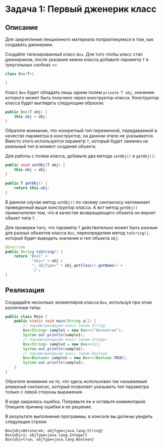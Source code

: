 # Задача 1: Первый дженерик класс

## Описание
Для закрепления лекционного материала попрактикуемся в том, как создавать дженерики. 

Создайте типизированный класс `Box`. Для того чтобы класс стал дженериком, после указания имени класса добавьте параметр `T` в треугольных скобках `<>`:
```java
class Box<T>{ 

}
```

Класс `Box` будет обладать лишь одним полем `private T obj`, значение которого может быть получено через конструктор класса. Конструктор класса будет выглядеть следующим образом:
```java
public Box(T obj) {
    this.obj = obj;
}
```

Обратите внимание, что конкретный тип переменной, передаваемой в качестве параметра в конструктор, на данном этапе не указывается. Вместо этого используется параметр `T`, который будет заменен на реальный тип в момент создания объекта.

Для работы с полем класса, добавьте два метода `setObj()` и `getObj()`:
```java
public void setObj(T obj) {
    this.obj = obj;
}

public T getObj() {
    return this.obj;
}
```

В данном случае метод `setObj()` по своему синтаксису напоминает приведенный выше конструктор класса. А вот метод `getObj()` примечателен тем, что в качестве возвращающего объекта он вернет объект типа `T`.

Для проверки того, что параметр `T` действительно может быть разным для разных объектов класса `Box`, переопределим метод `toString()`, который будет выводить значение и тип объекта `obj`:
```java
@Override
public String toString() {
    return "Box{" +
            "obj=" + obj +
            "; objType=" + obj.getClass().getName() +
            '}';
}
```

## Реализация
Создадайте несколько экземпляров класса `Box`, используя при этом различные типы:
```java
public class Main {
    public static void main(String a[]) {
        // параметризируем класс типом String
        Box<String> sample1 = new Box<>("Нетология");
        System.out.println(sample1);
        // параметризируем класс типом Integer
        Box<String> sample2 = new Box<>(1);
        System.out.println(sample2);
        // параметризируем класс типом Boolean
        Box<Boolean> sample3 = new Box<>(Boolean.TRUE);
        System.out.println(sample3);
    }
}
```

Обратите внимание на то, что здесь использован так называемый алмазный синтаксис, который позволяет указывать тип параметра только с левой стороны выражения.

В коде закралась ошибка. Поправьте ее и оставьте комментарий. Опишите причину ошибки и ее решение.

В результате выполнения программы, в консоле вы должны увидеть следующие строки:
```
Box{obj=Нетология; objType=java.lang.String}
Box{obj=1; objType=java.lang.Integer}
Box{obj=true; objType=java.lang.Boolean}
```
